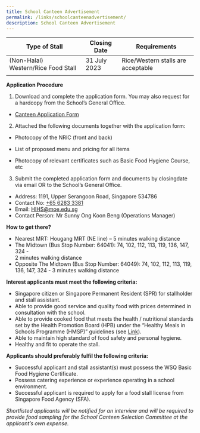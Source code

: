 ```yaml
---
title: School Canteen Advertisement
permalink: /links/schoolcanteenadvertisement/
description: School Canteen Advertisement
---
```

| **Type of Stall**|**Closing Date** | **Requirements** |
| -------- | -------- | -------- |
|(Non-Halal) Western/Rice Food Stall|31 July 2023|Rice/Western stalls are acceptable|
|  |  |


**Application Procedure**

1. Download and complete the application form. You may also request for a hardcopy from the School’s General Office.

* [Canteen Application Form](/files/holy%20innocent%20high%20school%20canteen%20application%20form.pdf)
	
2. Attached the following documents together with the application form:

* Photocopy of the NRIC (front and back)

* List of proposed menu and pricing for all items

* Photocopy of relevant certificates such as Basic Food Hygiene Course, etc

3. Submit the completed application form and documents by closingdate via email OR to the School’s General Office.

* Address: 1191, Upper Serangoon Road, Singapore 534786
* Contact No: [+65 6283 3381](tel:+6562833381)
* Email: [HIHS@moe.edu.sg](mailto:HIHS@moe.edu.sg)
* Contact Person: Mr Sunny Ong Koon Beng (Operations Manager)

**How to get there?**

*   Nearest MRT: Hougang MRT (NE line) – 5 minutes walking distance
*   The Midtown (Bus Stop Number: 64041): 74, 102, 112, 113, 119, 136, 147, 324 -  
2 minutes walking distance
*   Opposite The Midtown (Bus Stop Number: 64049): 74, 102, 112, 113, 119, 136, 147, 324 - 3 minutes walking distance

**Interest applicants must meet the following criteria:**

*   Singapore citizen or Singapore Permanent Resident (SPR) for stallholder and stall assistant.
*   Able to provide good service and quality food with prices determined in consultation with the school.
*   Able to provide cooked food that meets the health / nutritional standards set by the Health Promotion Board (HPB) under the “Healthy Meals in Schools Programme (HMSP)” guidelines (see [Link](https://www.hpb.gov.sg/schools/school-programmes/healthy-meals-in-schools-programme)).
*   Able to maintain high standard of food safety and personal hygiene.
*   Healthy and fit to operate the stall.

**Applicants should preferably fulfil the following criteria:**

*   Successful applicant and stall assistant(s) must possess the WSQ Basic Food Hygiene Certificate.
*   Possess catering experience or experience operating in a school environment.
*   Successful applicant is required to apply for a food stall license from Singapore Food Agency (SFA).

_Shortlisted applicants will be notified for an interview and will be required to provide food sampling for the School Canteen Selection Committee at the applicant’s own expense._
